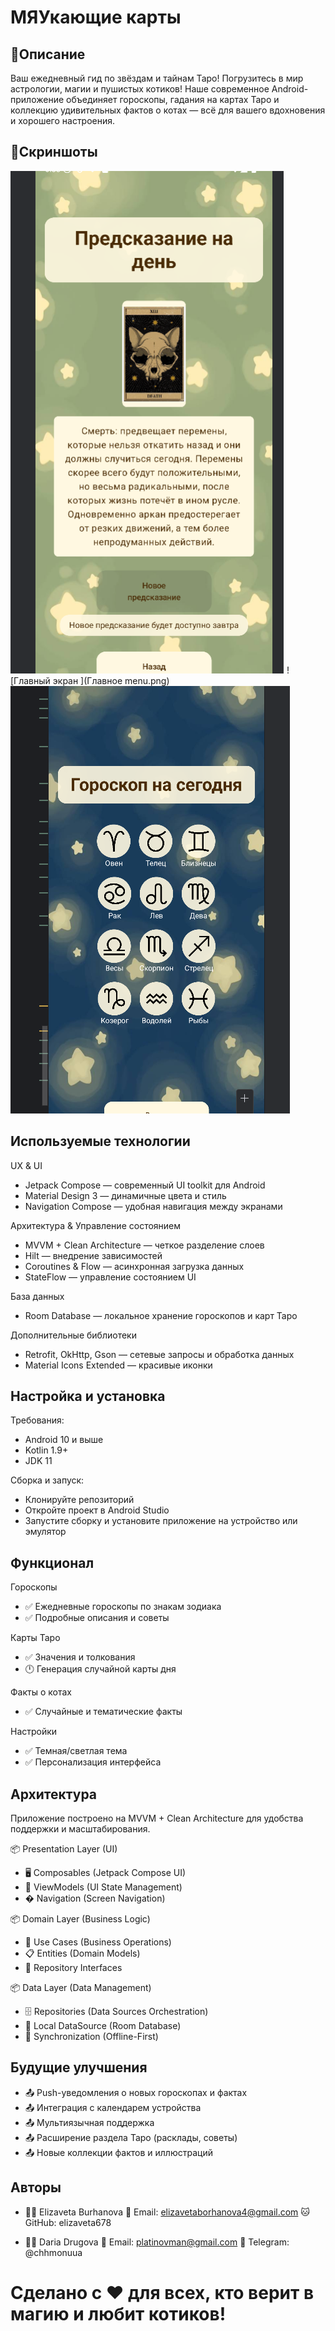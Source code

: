 # МЯУкающие карты
## 📱Описание
Ваш ежедневный гид по звёздам и тайнам Таро!
Погрузитесь в мир астрологии, магии и пушистых котиков!
Наше современное Android-приложение объединяет гороскопы, гадания на картах Таро и коллекцию удивительных фактов о котах — всё для вашего вдохновения и хорошего настроения.
## 📸Скриншоты
![Экран предсказание на день](Предсказание.png)
![Главный экран ](Главное menu.png)
![Экран гороскопа](Гороскоп.png)
## Используемые технологии
UX & UI
- Jetpack Compose — современный UI toolkit для Android
- Material Design 3 — динамичные цвета и стиль
- Navigation Compose — удобная навигация между экранами

Архитектура & Управление состоянием
- MVVM + Clean Architecture — четкое разделение слоев
- Hilt — внедрение зависимостей
- Coroutines & Flow — асинхронная загрузка данных
- StateFlow — управление состоянием UI

База данных
- Room Database — локальное хранение гороскопов и карт Таро

Дополнительные библиотеки
- Retrofit, OkHttp, Gson — сетевые запросы и обработка данных
- Material Icons Extended — красивые иконки

## Настройка и установка
Требования:
- Android 10 и выше
- Kotlin 1.9+
- JDK 11
  
Сборка и запуск:
- Клонируйте репозиторий
- Откройте проект в Android Studio
- Запустите сборку и установите приложение на устройство или эмулятор

## Функционал
Гороскопы
- ✅  Ежедневные гороскопы по знакам зодиака
- ✅  Подробные описания и советы

Карты Таро
- ✅  Значения и толкования
- 🕛  Генерация случайной карты дня

Факты о котах
- ✅ Случайные и тематические факты

Настройки
- ✅ Темная/светлая тема
- ✅ Персонализация интерфейса

## Архитектура
Приложение построено на MVVM + Clean Architecture для удобства поддержки и масштабирования.

📦 Presentation Layer (UI)
-  🖥️ Composables (Jetpack Compose UI)
-  🎯 ViewModels (UI State Management)
-   � Navigation (Screen Navigation)

📦 Domain Layer (Business Logic)
- 🎯 Use Cases (Business Operations)
-  📋 Entities (Domain Models)
-   🔌 Repository Interfaces

📦 Data Layer (Data Management)
- 🗄️ Repositories (Data Sources Orchestration)
- 💾 Local DataSource (Room Database)
- 🔄 Synchronization (Offline-First)

## Будущие улучшения
- 📤 Push-уведомления о новых гороскопах и фактах
- 📤 Интеграция с календарем устройства
-  📤 Мультиязычная поддержка
-  📤 Расширение раздела Таро (расклады, советы)
-  📤 Новые коллекции фактов и иллюстраций

## Авторы
- 👨‍💻 Elizaveta Burhanova
📧 Email: elizavetaborhanova4@gmail.com
🐱 GitHub: elizaveta678

- 👨‍💻 Daria Drugova
📧 Email: platinovman@gmail.com
📱 Telegram: @chhmonuua

# Сделано с ❤️ для всех, кто верит в магию и любит котиков!
